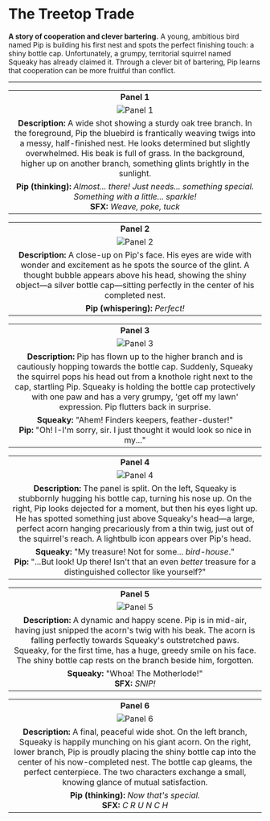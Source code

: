 # The Treetop Trade

**A story of cooperation and clever bartering.** A young, ambitious bird named Pip is building his first nest and spots the perfect finishing touch: a shiny bottle cap. Unfortunately, a grumpy, territorial squirrel named Squeaky has already claimed it. Through a clever bit of bartering, Pip learns that cooperation can be more fruitful than conflict.

---

| |
|:--:|
| **Panel 1** |
| ![Panel 1](https://placehold.co/800x400/d3e3f3/ffffff?text=Image+Not+Available) |
| **Description:** A wide shot showing a sturdy oak tree branch. In the foreground, Pip the bluebird is frantically weaving twigs into a messy, half-finished nest. He looks determined but slightly overwhelmed. His beak is full of grass. In the background, higher up on another branch, something glints brightly in the sunlight. |
| **Pip (thinking):** *Almost... there! Just needs... something special. Something with a little... sparkle!* <br> **SFX:** *Weave, poke, tuck* |

| |
|:--:|
| **Panel 2** |
| ![Panel 2](https://placehold.co/800x400/d3e3f3/ffffff?text=Image+Not+Available) |
| **Description:** A close-up on Pip's face. His eyes are wide with wonder and excitement as he spots the source of the glint. A thought bubble appears above his head, showing the shiny object—a silver bottle cap—sitting perfectly in the center of his completed nest. |
| **Pip (whispering):** *Perfect!* |

| |
|:--:|
| **Panel 3** |
| ![Panel 3](https://placehold.co/800x400/d3e3f3/ffffff?text=Image+Not+Available) |
| **Description:** Pip has flown up to the higher branch and is cautiously hopping towards the bottle cap. Suddenly, Squeaky the squirrel pops his head out from a knothole right next to the cap, startling Pip. Squeaky is holding the bottle cap protectively with one paw and has a very grumpy, 'get off my lawn' expression. Pip flutters back in surprise. |
| **Squeaky:** "Ahem! Finders keepers, feather-duster!" <br> **Pip:** "Oh! I-I'm sorry, sir. I just thought it would look so nice in my..." |

| |
|:--:|
| **Panel 4** |
| ![Panel 4](https://placehold.co/800x400/d3e3f3/ffffff?text=Image+Not+Available) |
| **Description:** The panel is split. On the left, Squeaky is stubbornly hugging his bottle cap, turning his nose up. On the right, Pip looks dejected for a moment, but then his eyes light up. He has spotted something just above Squeaky's head—a large, perfect acorn hanging precariously from a thin twig, just out of the squirrel's reach. A lightbulb icon appears over Pip's head. |
| **Squeaky:** "My treasure! Not for some... *bird-house*." <br> **Pip:** "...But look! Up there! Isn't that an even *better* treasure for a distinguished collector like yourself?" |

| |
|:--:|
| **Panel 5** |
| ![Panel 5](https://placehold.co/800x400/d3e3f3/ffffff?text=Image+Not+Available) |
| **Description:** A dynamic and happy scene. Pip is in mid-air, having just snipped the acorn's twig with his beak. The acorn is falling perfectly towards Squeaky's outstretched paws. Squeaky, for the first time, has a huge, greedy smile on his face. The shiny bottle cap rests on the branch beside him, forgotten. |
| **Squeaky:** "Whoa! The Motherlode!" <br> **SFX:** *SNIP!* |

| |
|:--:|
| **Panel 6** |
| ![Panel 6](https://placehold.co/800x400/d3e3f3/ffffff?text=Image+Not+Available) |
| **Description:** A final, peaceful wide shot. On the left branch, Squeaky is happily munching on his giant acorn. On the right, lower branch, Pip is proudly placing the shiny bottle cap into the center of his now-completed nest. The bottle cap gleams, the perfect centerpiece. The two characters exchange a small, knowing glance of mutual satisfaction. |
| **Pip (thinking):** *Now that's special.* <br> **SFX:** *C R U N C H* |